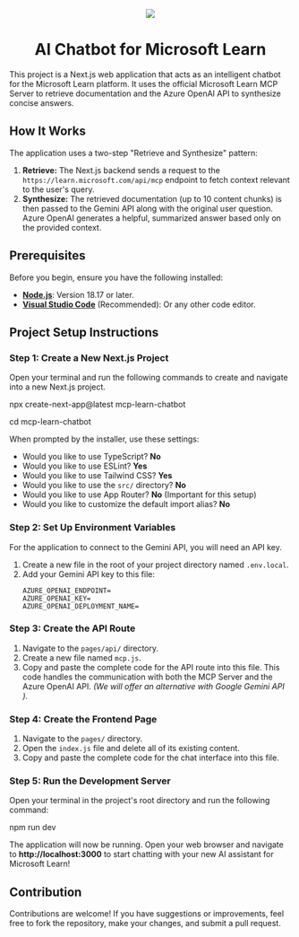 <p align="center">
  <a href="https://skillicons.dev">
    <img src="https://skillicons.dev/icons?i=azure,nextjs,ai,ts,nodejs,vscode" />
  </a>
</p>

<h1 align="center">AI Chatbot for Microsoft Learn</h1>


This project is a Next.js web application that acts as an intelligent chatbot for the Microsoft Learn platform. It uses the official Microsoft Learn MCP Server to retrieve documentation and the Azure OpenAI API to synthesize concise answers.

## How It Works

The application uses a two-step "Retrieve and Synthesize" pattern:

1.  **Retrieve:** The Next.js backend sends a request to the `https://learn.microsoft.com/api/mcp` endpoint to fetch context relevant to the user's query.
2.  **Synthesize:** The retrieved documentation (up to 10 content chunks) is then passed to the Gemini API along with the original user question. Azure OpenAI generates a helpful, summarized answer based only on the provided context.

## Prerequisites

Before you begin, ensure you have the following installed:

* [**Node.js**](https://nodejs.org/en/): Version 18.17 or later.
* [**Visual Studio Code**](https://code.visualstudio.com/) (Recommended): Or any other code editor.

## Project Setup Instructions

### Step 1: Create a New Next.js Project

Open your terminal and run the following commands to create and navigate into a new Next.js project.

npx create-next-app@latest mcp-learn-chatbot

cd mcp-learn-chatbot

When prompted by the installer, use these settings:

* Would you like to use TypeScript? **No**
* Would you like to use ESLint? **Yes**
* Would you like to use Tailwind CSS? **Yes**
* Would you like to use the `src/` directory? **No**
* Would you like to use App Router? **No** (Important for this setup)
* Would you like to customize the default import alias? **No**

### Step 2: Set Up Environment Variables

For the application to connect to the Gemini API, you will need an API key.

1.  Create a new file in the root of your project directory named `.env.local`.
2.  Add your Gemini API key to this file:
    ```
    AZURE_OPENAI_ENDPOINT=
	AZURE_OPENAI_KEY=
	AZURE_OPENAI_DEPLOYMENT_NAME=
    ```

### Step 3: Create the API Route

1.  Navigate to the `pages/api/` directory.
2.  Create a new file named `mcp.js`.
3.  Copy and paste the complete code for the API route into this file. This code handles the communication with both the MCP Server and the Azure OpenAI API.
    *(We will offer an alternative with Google Gemini API ).*

### Step 4: Create the Frontend Page

1.  Navigate to the `pages/` directory.
2.  Open the `index.js` file and delete all of its existing content.
3.  Copy and paste the complete code for the chat interface into this file.
    

### Step 5: Run the Development Server

Open your terminal in the project's root directory and run the following command:

npm run dev

The application will now be running. Open your web browser and navigate to **http://localhost:3000** to start chatting with your new AI assistant for Microsoft Learn!

## Contribution
Contributions are welcome! If you have suggestions or improvements, feel free to fork the repository, make your changes, and submit a pull request.

